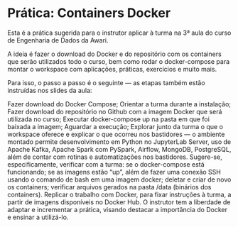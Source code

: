 # Prática: Containers Docker
Esta é a prática sugerida para o instrutor aplicar à turma na 3ª aula do curso de Engenharia de Dados da Awari.

A ideia é fazer o download do Docker e do repositório com os containers que serão utilizados todo o curso, bem como rodar o docker-compose para montar o workspace com aplicações, práticas, exercícios e muito mais.

Para isso, o passo a passo é o seguinte — as etapas também estão instruídas nos slides da aula:

Fazer download do Docker Compose;
Orientar a turma durante a instalação;
Fazer download do repositório no Github com a imagem Docker que será utilizada no curso;
Executar docker-compose up na pasta em que foi baixada a imagem;
Aguardar a execução;
Explorar junto da turma o que o workspace oferece e explicar o que ocorreu nos bastidores — o ambiente montado permite desenvolvimento em Python no JupyterLab Server, uso de Apache Kafka, Apache Spark com PySpark, Airflow, MongoDB, PostgreSQL, além de contar com rotinas e automatizações nos bastidores. Sugere-se, especificamente, verificar com a turma:
se o docker-compose está funcionando;
se as imagens estão “up”, além de fazer uma conexão SSH usando o comando de bash em uma imagem docker;
deletar e criar de novo os containers;
verificar arquivos gerados na pasta /data (binários dos containers).
Replicar o trabalho com Docker, para fixar instruções à turma, a partir de imagens disponíveis no Docker Hub.
O instrutor tem a liberdade de adaptar e incrementar a prática, visando destacar a importância do Docker e ensinar a utilizá-lo.
